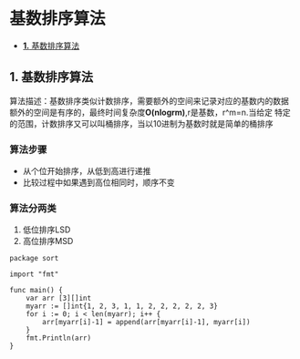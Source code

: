 # 基数排序算法

* [**1.** 基数排序算法](ji-shu-pai-xu-suan-fa.md#基数排序算法)

## 1. 基数排序算法 <a id="&#x57FA;&#x6570;&#x6392;&#x5E8F;&#x7B97;&#x6CD5;"></a>

算法描述：基数排序类似计数排序，需要额外的空间来记录对应的基数内的数据 额外的空间是有序的，最终时间复杂度**O\(nlogrm\)**,r是基数，r^m=n.当给定 特定的范围，计数排序又可以叫桶排序，当以10进制为基数时就是简单的桶排序

### 算法步骤 <a id="&#x7B97;&#x6CD5;&#x6B65;&#x9AA4;"></a>

* 从个位开始排序，从低到高进行递推
* 比较过程中如果遇到高位相同时，顺序不变

### 算法分两类 <a id="&#x7B97;&#x6CD5;&#x5206;&#x4E24;&#x7C7B;"></a>

1. 低位排序LSD
2. 高位排序MSD

```text
package sort

import "fmt"

func main() {
    var arr [3][]int
    myarr := []int{1, 2, 3, 1, 1, 2, 2, 2, 2, 2, 3}
    for i := 0; i < len(myarr); i++ {
        arr[myarr[i]-1] = append(arr[myarr[i]-1], myarr[i])
    }
    fmt.Println(arr)
}
```

